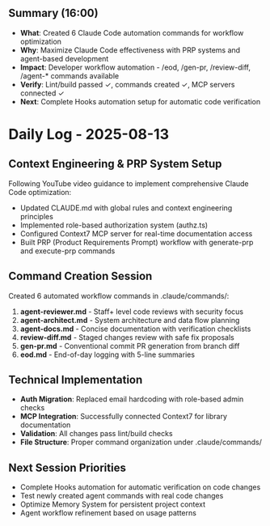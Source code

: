 ## Summary (16:00)
- **What**: Created 6 Claude Code automation commands for workflow optimization
- **Why**: Maximize Claude Code effectiveness with PRP systems and agent-based development
- **Impact**: Developer workflow automation - /eod, /gen-pr, /review-diff, /agent-* commands available
- **Verify**: Lint/build passed ✓, commands created ✓, MCP servers connected ✓
- **Next**: Complete Hooks automation setup for automatic code verification

# Daily Log - 2025-08-13

## Context Engineering & PRP System Setup
Following YouTube video guidance to implement comprehensive Claude Code optimization:
- Updated CLAUDE.md with global rules and context engineering principles
- Implemented role-based authorization system (authz.ts) 
- Configured Context7 MCP server for real-time documentation access
- Built PRP (Product Requirements Prompt) workflow with generate-prp and execute-prp commands

## Command Creation Session
Created 6 automated workflow commands in .claude/commands/:
1. **agent-reviewer.md** - Staff+ level code reviews with security focus
2. **agent-architect.md** - System architecture and data flow planning  
3. **agent-docs.md** - Concise documentation with verification checklists
4. **review-diff.md** - Staged changes review with safe fix proposals
5. **gen-pr.md** - Conventional commit PR generation from branch diff
6. **eod.md** - End-of-day logging with 5-line summaries

## Technical Implementation
- **Auth Migration**: Replaced email hardcoding with role-based admin checks
- **MCP Integration**: Successfully connected Context7 for library documentation
- **Validation**: All changes pass lint/build checks
- **File Structure**: Proper command organization under .claude/commands/

## Next Session Priorities
- Complete Hooks automation for automatic verification on code changes
- Test newly created agent commands with real code changes
- Optimize Memory System for persistent project context
- Agent workflow refinement based on usage patterns